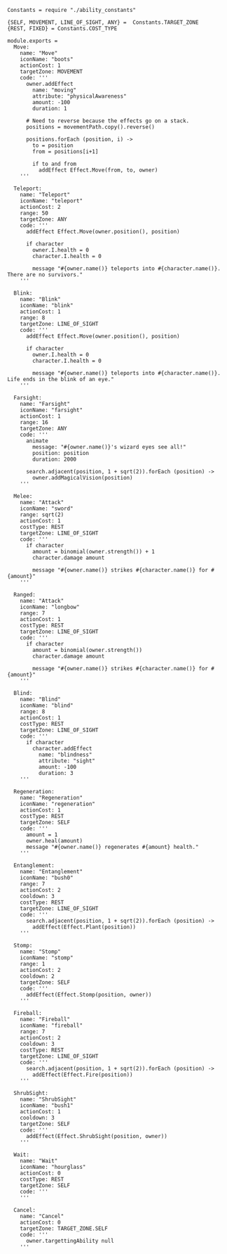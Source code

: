     Constants = require "./ability_constants"

    {SELF, MOVEMENT, LINE_OF_SIGHT, ANY} =  Constants.TARGET_ZONE
    {REST, FIXED} = Constants.COST_TYPE

    module.exports =
      Move:
        name: "Move"
        iconName: "boots"
        actionCost: 1
        targetZone: MOVEMENT
        code: '''
          owner.addEffect
            name: "moving"
            attribute: "physicalAwareness"
            amount: -100
            duration: 1

          # Need to reverse because the effects go on a stack.
          positions = movementPath.copy().reverse()

          positions.forEach (position, i) ->
            to = position
            from = positions[i+1]

            if to and from
              addEffect Effect.Move(from, to, owner)
        '''

      Teleport:
        name: "Teleport"
        iconName: "teleport"
        actionCost: 2
        range: 50
        targetZone: ANY
        code: '''
          addEffect Effect.Move(owner.position(), position)

          if character
            owner.I.health = 0
            character.I.health = 0

            message "#{owner.name()} teleports into #{character.name()}. There are no survivors."
        '''

      Blink:
        name: "Blink"
        iconName: "blink"
        actionCost: 1
        range: 8
        targetZone: LINE_OF_SIGHT
        code: '''
          addEffect Effect.Move(owner.position(), position)

          if character
            owner.I.health = 0
            character.I.health = 0

            message "#{owner.name()} teleports into #{character.name()}. Life ends in the blink of an eye."
        '''

      Farsight:
        name: "Farsight"
        iconName: "farsight"
        actionCost: 1
        range: 16
        targetZone: ANY
        code: '''
          animate
            message: "#{owner.name()}'s wizard eyes see all!"
            position: position
            duration: 2000

          search.adjacent(position, 1 + sqrt(2)).forEach (position) ->
            owner.addMagicalVision(position)
        '''

      Melee:
        name: "Attack"
        iconName: "sword"
        range: sqrt(2)
        actionCost: 1
        costType: REST
        targetZone: LINE_OF_SIGHT
        code: '''
          if character
            amount = binomial(owner.strength()) + 1
            character.damage amount

            message "#{owner.name()} strikes #{character.name()} for #{amount}"
        '''

      Ranged:
        name: "Attack"
        iconName: "longbow"
        range: 7
        actionCost: 1
        costType: REST
        targetZone: LINE_OF_SIGHT
        code: '''
          if character
            amount = binomial(owner.strength())
            character.damage amount

            message "#{owner.name()} strikes #{character.name()} for #{amount}"
        '''

      Blind:
        name: "Blind"
        iconName: "blind"
        range: 8
        actionCost: 1
        costType: REST
        targetZone: LINE_OF_SIGHT
        code: '''
          if character
            character.addEffect
              name: "blindness"
              attribute: "sight"
              amount: -100
              duration: 3
        '''

      Regeneration:
        name: "Regeneration"
        iconName: "regeneration"
        actionCost: 1
        costType: REST
        targetZone: SELF
        code: '''
          amount = 1
          owner.heal(amount)
          message "#{owner.name()} regenerates #{amount} health."
        '''

      Entanglement:
        name: "Entanglement"
        iconName: "bush0"
        range: 7
        actionCost: 2
        cooldown: 3
        costType: REST
        targetZone: LINE_OF_SIGHT
        code: '''
          search.adjacent(position, 1 + sqrt(2)).forEach (position) ->
            addEffect(Effect.Plant(position))
        '''

      Stomp:
        name: "Stomp"
        iconName: "stomp"
        range: 1
        actionCost: 2
        cooldown: 2
        targetZone: SELF
        code: '''
          addEffect(Effect.Stomp(position, owner))
        '''

      Fireball:
        name: "Fireball"
        iconName: "fireball"
        range: 7
        actionCost: 2
        cooldown: 3
        costType: REST
        targetZone: LINE_OF_SIGHT
        code: '''
          search.adjacent(position, 1 + sqrt(2)).forEach (position) ->
            addEffect(Effect.Fire(position))
        '''

      ShrubSight:
        name: "ShrubSight"
        iconName: "bush1"
        actionCost: 1
        cooldown: 3
        targetZone: SELF
        code: '''
          addEffect(Effect.ShrubSight(position, owner))
        '''

      Wait:
        name: "Wait"
        iconName: "hourglass"
        actionCost: 0
        costType: REST
        targetZone: SELF
        code: '''
        '''

      Cancel:
        name: "Cancel"
        actionCost: 0
        targetZone: TARGET_ZONE.SELF
        code: '''
          owner.targettingAbility null
        '''
